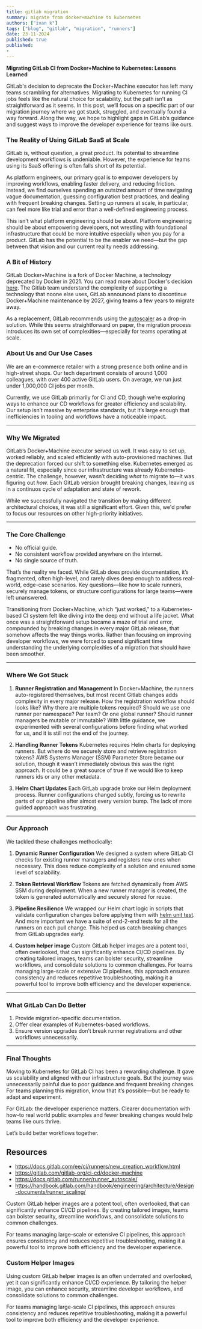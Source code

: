 ```yaml
---
title: gitlab migration
summary: migrate from docker+machine to kubernetes
authors: ["ivan k"]
tags: ["blog", "gitlab", "migration", "runners"]
date: 23-11-2024
published: true
published:
-
---
```


**Migrating GitLab CI from Docker+Machine to Kubernetes: Lessons Learned**

GitLab's decision to deprecate the Docker+Machine executor has left many teams scrambling for alternatives. Migrating to Kubernetes for running CI jobs feels like the natural choice for scalability, but the path isn’t as straightforward as it seems. In this post, we’ll focus on a specific part of our migration journey where we got stuck, struggled, and eventually found a way forward. Along the way, we hope to highlight gaps in GitLab’s guidance and suggest ways to improve the developer experience for teams like ours.

### **The Reality of Using GitLab SaaS at Scale**

GitLab is, without question, a great product. Its potential to streamline development workflows is undeniable. However, the experience for teams using its SaaS offering is  often falls short of its potential.

As platform engineers, our primary goal is to empower developers by improving workflows, enabling faster delivery, and reducing friction. Instead, we find ourselves spending an outsized amount of time navigating vague documentation, guessing configuration best practices, and dealing with frequent breaking changes. Setting up runners at scale, in particular, can feel more like trial and error than a well-defined engineering process.

This isn’t what platform engineering should be about. Platform engineering should be about empowering developers, not wrestling with foundational infrastructure that could be more intuitive especially when you pay for a product. GitLab has the potential to be the enabler we need—but the gap between that vision and our current reality needs addressing.

### **A Bit of History**

GitLab Docker+Machine is a fork of Docker Machine, a technology deprecated by Docker in 2021. You can read more about Docker's decision [here](https://github.com/docker/roadmap/issues/245). The Gitlab team understand the complexity of supporting a technology that noone else uses, GitLab announced plans to discontinue Docker+Machine maintenance by 2027, giving teams a few years to migrate away.

As a replacement, GitLab recommends using the [autoscaler](https://docs.gitlab.com/runner/runner_autoscale/) as a drop-in solution. While this seems straightforward on paper, the migration process introduces its own set of complexities—especially for teams operating at scale.

### **About Us and Our Use Cases**

We are an e-commerce retailer with a strong presence both online and in high-street shops. Our tech department consists of around 1,000 colleagues, with over 400 active GitLab users. On average, we run just under 1,000,000 CI jobs per month.

Currently, we use GitLab primarily for CI and CD, though we’re exploring ways to enhance our CD workflows for greater efficiency and scalability. Our setup isn’t massive by enterprise standards, but it’s large enough that inefficiencies in tooling and workflows have a noticeable impact.

___

### **Why We Migrated**

GitLab’s Docker+Machine executor served us well. It was easy to set up, worked reliably, and scaled efficiently with auto-provisioned machines. But the deprecation forced our shift to something else. Kubernetes emerged as a natural fit, especially since our infrastructure was already Kubernetes-centric. The challenge, however, wasn’t deciding _what_ to migrate to—it was figuring out _how_. Each GitLab version brought breaking changes, leaving us in a continuos cycle of adaptation and state of rework.

While we successfully navigated the transition by making different architectural choices, it was still a significant effort. Given this, we'd prefer to focus our resources on other high-priority initiatives.

___

### **The Core Challenge**

- No official guide.
- No consistent workflow provided anywhere on the internet.
- No single source of truth.

That’s the reality we faced. While GitLab does provide documentation, it’s fragmented, often high-level, and rarely dives deep enough to address real-world, edge-case scenarios. Key questions—like how to scale runners, securely manage tokens, or structure configurations for large teams—were left unanswered.

Transitioning from Docker+Machine, which “just worked,” to a Kubernetes-based CI system felt like diving into the deep end without a life jacket. What once was a straightforward setup became a maze of trial and error, compounded by breaking changes in every major GitLab release, that somehow affects the way things works. Rather than focusing on improving developer workflows, we were forced to spend significant time understanding the underlying complexities of a migration that should have been smoother.

___

### **Where We Got Stuck**

1.  **Runner Registration and Management**
    In Docker+Machine, the runners auto-registered themselves, but most recent Gitlab changes adds complexity in every major release. How the registration workflow should looks like? Why there are multiple tokens required? Should we use one runner per namespace? Per team? Or one global runner? Should runner managers be mutable or immutable? With little guidance, we experimented with several configurations before finding what worked for us, and it is still not the end of the journey.

2.  **Handling Runner Tokens**
    Kubernetes requires Helm charts for deploying runners. But where do we securely store and retrieve registration tokens? AWS Systems Manager (SSM) Parameter Store became our solution, though it wasn’t immediately obvious this was the right approach. It could be a great source of true if we would like to keep runners ids or any other metadata.

3.  **Helm Chart Updates**
    Each GitLab upgrade broke our Helm deployment process. Runner configurations changed subtly, forcing us to rewrite parts of our pipeline after almost every version bump. The lack of more guided approach was frustrating.

___

### **Our Approach**

We tackled these challenges methodically:

1.  **Dynamic Runner Configuration**
    We designed a system where GitLab CI checks for existing runner managers and registers new ones when necessary. This does reduce complexity of a solution and ensured some level of scalability.

2.  **Token Retrieval Workflow**
    Tokens are fetched dynamically from AWS SSM during deployment. When a new runner manager is created, the token is generated automatically and securely stored for reuse.

3.  **Pipeline Resilience**
    We wrapped our Helm chart logic in scripts that validate configuration changes before applying them with [helm unit test](https://github.com/helm-unittest/helm-unittest). And more important we have a suite of end-2-end tests for all the runners on each pull change. This helped us catch breaking changes from GitLab upgrades early.

4.  **Custom helper image**
    Custom GitLab helper images are a potent tool, often overlooked, that can significantly enhance CI/CD pipelines. By creating tailored images, teams can bolster security, streamline workflows, and consolidate solutions to common challenges. For teams managing large-scale or extensive CI pipelines, this approach ensures consistency and reduces repetitive troubleshooting, making it a powerful tool to improve both efficiency and the developer experience.

___

### **What GitLab Can Do Better**

1.  Provide migration-specific documentation.
2.  Offer clear examples of Kubernetes-based workflows.
3.  Ensure version upgrades don’t break runner registrations and other workflows unnecessarily.

___

### **Final Thoughts**

Moving to Kubernetes for GitLab CI has been a rewarding challenge. It gave us scalability and aligned with our infrastructure goals. But the journey was unnecessarily painful due to poor guidance and frequent breaking changes. For teams planning this migration, know that it’s possible—but be ready to adapt and experiment.

For GitLab: the developer experience matters. Clearer documentation with how-to real world public examples and fewer breaking changes would help teams like ours thrive.

Let’s build better workflows together.


## Resources

- https://docs.gitlab.com/ee/ci/runners/new_creation_workflow.html
- https://gitlab.com/gitlab-org/ci-cd/docker-machine
- https://docs.gitlab.com/runner/runner_autoscale/
- https://handbook.gitlab.com/handbook/engineering/architecture/design-documents/runner_scaling/


Custom GitLab helper images are a potent tool, often overlooked, that can significantly enhance CI/CD pipelines. By creating tailored images, teams can bolster security, streamline workflows, and consolidate solutions to common challenges.

For teams managing large-scale or extensive CI pipelines, this approach ensures consistency and reduces repetitive troubleshooting, making it a powerful tool to improve both efficiency and the developer experience.

### **Custom Helper Images**

Using custom GitLab helper images is an often underrated and overlooked, yet it can significantly enhance CI/CD experience. By tailoring the helper image, you can enhance security, streamline developer workflows, and consolidate solutions to common challenges.

For teams managing large-scale CI pipelines, this approach ensures consistency and reduces repetitive troubleshooting, making it a powerful tool to improve both efficiency and the developer experience.
